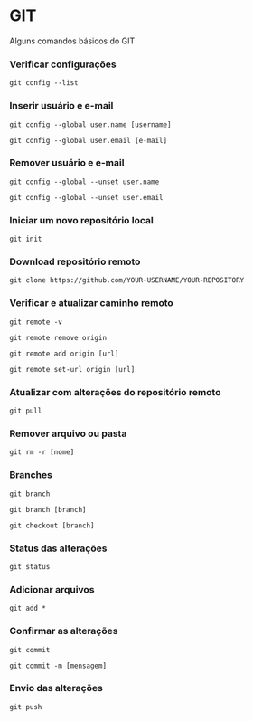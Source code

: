 # GIT

Alguns comandos básicos do GIT

### Verificar configurações

`git config --list`

### Inserir usuário e e-mail

`git config --global user.name [username]`

`git config --global user.email [e-mail]`

### Remover usuário e e-mail

`git config --global --unset user.name`

`git config --global --unset user.email`

### Iniciar um novo repositório local

`git init`

### Download repositório remoto

`git clone https://github.com/YOUR-USERNAME/YOUR-REPOSITORY`

### Verificar e atualizar caminho remoto

`git remote -v`

`git remote remove origin`

`git remote add origin [url]`

`git remote set-url origin [url]`

### Atualizar com alterações do repositório remoto

`git pull`

### Remover arquivo ou pasta

`git rm -r [nome]`

### Branches

`git branch`

`git branch [branch]`

`git checkout [branch]`

### Status das alterações

`git status`

### Adicionar arquivos

`git add *`

### Confirmar as alterações

`git commit`

`git commit -m [mensagem]`

### Envio das alterações

`git push`
